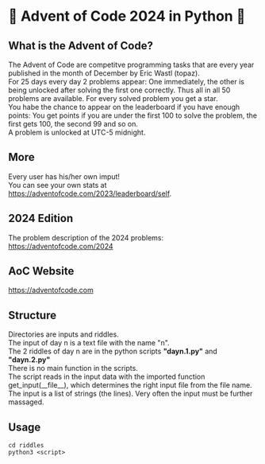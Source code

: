 # 🎁 Advent of Code 2024 in Python 🎄

## What is the Advent of Code?
The Advent of Code are competitve programming tasks that are every year published in the month of December by Eric Wastl (topaz).  
For 25 days every day 2 problems appear: One immediately, the other is being unlocked after solving the first one correctly. Thus all in all 50 problems are available. For every solved problem you get a star.  
You habe the chance to appear on the leaderboard if you have enough points: You get points if you are under the first 100 to solve the problem, the first gets 100, the second 99 and so on.  
A problem is unlocked at UTC-5 midnight.  

## More
Every user has his/her own imput!  
You can see your own stats at https://adventofcode.com/2023/leaderboard/self.  

## 2024 Edition
The problem description of the 2024 problems:  
https://adventofcode.com/2024

## AoC Website
https://adventofcode.com

## Structure
Directories are inputs and riddles.  
The input of day n is a text file with the name "n".  
The 2 riddles of day n are in the python scripts __"dayn.1.py"__ and __"dayn.2.py"__  
There is no main function in the scripts.  
The script reads in the input data with the imported function get_input(\_\_file__), which determines the right input file from the file name. The input is a list of strings (the lines). Very often the input must be further massaged.  

## Usage
```
cd riddles
python3 <script>
```

